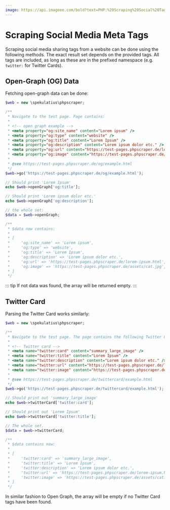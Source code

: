 ```yaml
---
image: https://api.imageee.com/bold?text=PHP:%20Scraping%20Social%20Tags&bg_image=https://images.unsplash.com/photo-1542762933-ab3502717ce7
---
```


# Scraping Social Media Meta Tags

Scraping social media sharing tags from a website can be done using the following methods. The exact result set depends on the provided tags. All tags are included, as long as these are in the prefixed namespace (e.g. `twitter:` for Twitter Cards).


## Open-Graph (OG) Data

Fetching open-graph data can be done:

```PHP
$web = new \spekulatius\phpscraper;

/**
 * Navigate to the test page. Page contains:
 *
 * <!-- open graph example -->
 * <meta property="og:site_name" content="Lorem ipsum" />
 * <meta property="og:type" content="website" />
 * <meta property="og:title" content="Lorem Ipsum" />
 * <meta property="og:description" content="Lorem ipsum dolor etc." />
 * <meta property="og:url" content="https://test-pages.phpscraper.de/lorem-ipsum.html" />
 * <meta property="og:image" content="https://test-pages.phpscraper.de/assets/cat.jpg" />
 *
 * @see https://test-pages.phpscraper.de/og/example.html
 */
$web->go('https://test-pages.phpscraper.de/og/example.html');

// Should print 'Lorem Ipsum'
echo $web->openGraph['og:title'];

// Should print 'Lorem ipsum dolor etc.'
echo $web->openGraph['og:description'];

// the whole set:
$data = $web->openGraph;

/**
 * $data now contains:
 *
 * [
 *     'og:site_name' => 'Lorem ipsum',
 *     'og:type' => 'website',
 *     'og:title' => 'Lorem Ipsum',
 *     'og:description' => 'Lorem ipsum dolor etc.',
 *     'og:url' => 'https://test-pages.phpscraper.de/lorem-ipsum.html',
 *     'og:image' => 'https://test-pages.phpscraper.de/assets/cat.jpg',
 * ]
 */
```

::: tip
If not data was found, the array will be returned empty.
:::


## Twitter Card

Parsing the Twitter Card works similarly:

```PHP
$web = new \spekulatius\phpscraper;

/**
 * Navigate to the test page. The page contains the following Twitter Card:
 *
 * <!-- Twitter card -->
 * <meta name="twitter:card" content="summary_large_image" />
 * <meta name="twitter:title" content="Lorem Ipsum" />
 * <meta name="twitter:description" content="Lorem ipsum dolor etc." />
 * <meta name="twitter:url" content="https://test-pages.phpscraper.de/lorem-ipsum.html" />
 * <meta name="twitter:image" content="https://test-pages.phpscraper.de/assets/cat.jpg" />
 *
 * @see https://test-pages.phpscraper.de/twittercard/example.html
 */
$web->go('https://test-pages.phpscraper.de/twittercard/example.html');

// Should print out 'summary_large_image'
echo $web->twitterCard['twitter:card'];

// Should print out 'Lorem Ipsum'
echo $web->twitterCard['twitter:title'];

// The whole set.
$data = $web->twitterCard;

/**
 * $data contains now:
 *
 * [
 *     'twitter:card' => 'summary_large_image',
 *     'twitter:title' => 'Lorem Ipsum',
 *     'twitter:description' => 'Lorem ipsum dolor etc.',
 *     'twitter:url' => 'https://test-pages.phpscraper.de/lorem-ipsum.html',
 *     'twitter:image' => 'https://test-pages.phpscraper.de/assets/cat.jpg',
 * ]
 */
```

In similar fashion to Open Graph, the array will be empty if no Twitter Card tags have been found.
